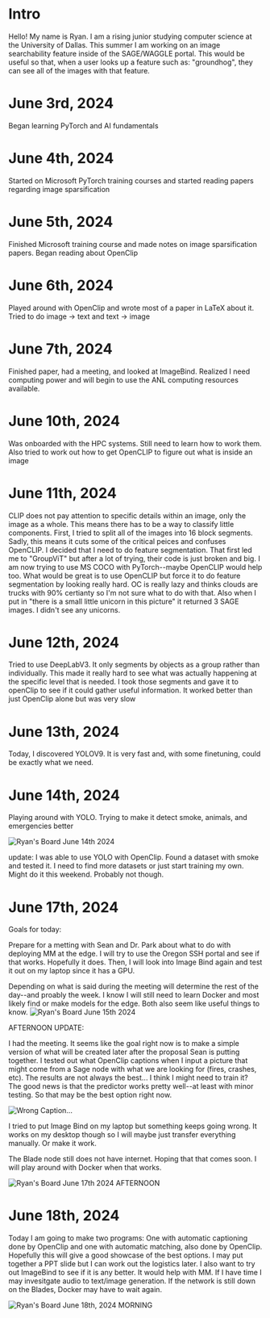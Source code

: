 # Intro 
Hello! My name is Ryan. I am a rising junior studying computer science at the University of Dallas. This summer I am working on an image searchability feature inside of the SAGE/WAGGLE portal. This would be useful so that, when a user looks up a feature such as: "groundhog", they can see all of the images with that feature.
# June 3rd, 2024
Began learning PyTorch and AI fundamentals
# June 4th, 2024
Started on Microsoft PyTorch training courses and started reading papers regarding image sparsification
# June 5th, 2024
Finished Microsoft training course and made notes on image sparsification papers. Began reading about OpenClip
# June 6th, 2024
Played around with OpenClip and wrote most of a paper in LaTeX about it. Tried to do image -> text and text -> image
# June 7th, 2024
Finished paper, had a meeting, and looked at ImageBind. Realized I need computing power and will begin to use the ANL computing resources available. 
# June 10th, 2024
Was onboarded with the HPC systems. Still need to learn how to work them. Also tried to work out how to get OpenCLIP to figure out what is inside an image
# June 11th, 2024
CLIP does not pay attention to specific details within an image, only the image as a whole. This means there has to be a way to classify little components. First, I tried to split all of the images into 16 block segments. Sadly, this means it cuts some of the critical peices and confuses OpenCLIP. I decided that I need to do feature segmentation. That first led me to "GroupViT" but after a lot of trying, their code is just broken and big. I am now trying to use MS COCO with PyTorch--maybe OpenCLIP would help too. What would be great is to use OpenCLIP but force it to do feature segmentation by looking really hard. OC is really lazy and thinks clouds are trucks with 90% certianty so I'm not sure what to do with that. Also when I put in "there is a small little unicorn in this picture" it returned 3 SAGE images. I didn't see any unicorns.  
# June 12th, 2024
Tried to use DeepLabV3. It only segments by objects as a group rather than individually. This made it really hard to see what was actually happening at the specific level that is needed. I took those segments and gave it to openClip to see if it could gather useful information. It worked better than just OpenClip alone but was very slow
# June 13th, 2024
Today, I discovered YOLOV9. It is very fast and, with some finetuning, could be exactly what we need. 
# June 14th, 2024

Playing around with YOLO. Trying to make it detect smoke, animals, and emergencies better

![Ryan's Board June 14th 2024](https://github.com/waggle-sensor/summer2024/blob/main/ryan/RyanBoard/IMG_3621.jpg)

update: I was able to use YOLO with OpenClip. Found a dataset with smoke and tested it. I need to find more datasets or just start training my own. Might do it this weekend. Probably not though. 

# June 17th, 2024

Goals for today: 

Prepare for a metting with Sean and Dr. Park about what to do with deploying MM at the edge. I will try to use the Oregon SSH portal and see if that works. Hopefully it does. Then, I will look into Image Bind again and test it out on my laptop since it has a GPU. 

Depending on what is said during the meeting will determine the rest of the day--and proably the week. I know I will still need to learn Docker and most likely find or make models for the edge. Both also seem like useful things to know. 
![Ryan's Board June 15th 2024](https://github.com/waggle-sensor/summer2024/blob/main/ryan/RyanBoard/IMG_3626.jpg) 


AFTERNOON UPDATE:

I had the meeting. It seems like the goal right now is to make a simple version of what will be created later after the proposal Sean is putting together. I tested out what OpenClip captions when I input a picture that might come from a Sage node with what we are looking for (fires, crashes, etc). The results are not always the best... I think I might need to train it? The good news is that the predictor works pretty well--at least with minor testing. So that may be the best option right now. 

![Wrong Caption...](https://github.com/waggle-sensor/summer2024/blob/main/ryan/images/generated_captions/example%20_images/CAPTIONED1718653150.jpg) 

I tried to put Image Bind on my laptop but something keeps going wrong. It works on my desktop though so I will maybe just transfer everything manually. Or make it work. 

The Blade node still does not have internet. Hoping that that comes soon. I will play around with Docker when that works. 

![Ryan's Board June 17th 2024 AFTERNOON](https://github.com/waggle-sensor/summer2024/blob/main/ryan/RyanBoard/IMG_3627.jpg) 

# June 18th, 2024

Today I am going to make two programs: One with automatic captioning done by OpenClip and one with automatic matching,  also done by OpenClip. Hopefully this will give a good showcase of the best options. I may put together a PPT slide but I can work out the logistics later. I also want to try out ImageBind to see if it is any better. It would help with MM. If I have time I may invesitgate audio to text/image generation. If the network is still down on the Blades, Docker may have to wait again. 

![Ryan's Board June 18th, 2024 MORNING](https://github.com/waggle-sensor/summer2024/blob/main/ryan/RyanBoard/IMG_3631.jpg)
